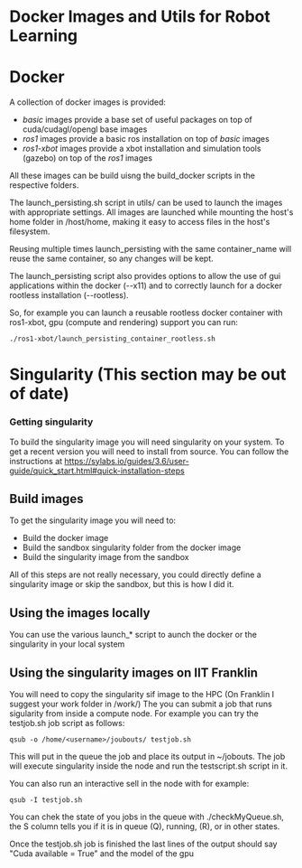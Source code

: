 # Docker Images and Utils for Robot Learning

# Docker

A collection of docker images is provided:
* *basic* images provide a base set of useful packages on top of cuda/cudagl/opengl base images
* *ros1* images provide a basic ros installation on top of *basic* images
* *ros1-xbot* images provide a xbot installation and simulation tools (gazebo) on top of the *ros1* images

All these images can be build uisng the build_docker scripts in the respective folders.

The launch_persisting.sh script in utils/ can be used to launch the images with appropriate settings.
All images are launched while mounting the host's home folder in /host/home, making it easy to access 
files in the host's filesystem.

Reusing multiple times launch_persisting with the same container_name will reuse the same container, so any changes will
be kept.

The launch_persisting script also provides options to allow the use of gui applications within the docker (--x11)
and to correctly launch for a docker rootless installation (--rootless).

So, for example you can launch a reusable rootless docker container with ros1-xbot, gpu (compute and rendering) support you can run:
```
./ros1-xbot/launch_persisting_container_rootless.sh
```




# Singularity (This section may be out of date)

### Getting singularity
To build the singularity image you will need singularity on your system.
To get a recent version you will need to install from source. You can follow the instructions at https://sylabs.io/guides/3.6/user-guide/quick_start.html#quick-installation-steps

## Build images
To get the singularity image you will need to:

 * Build the docker image
 * Build the sandbox singularity folder from the docker image
 * Build the singularity image from the sandbox

All of this steps are not really necessary, you could directly define a singularity image or skip the sandbox, but this is how I did it.


## Using the images locally
You can use the various launch_* script to aunch the docker or the singularity in your local system

## Using the singularity images on IIT Franklin
You will need to copy the singularity sif image to the HPC (On Franklin I suggest your work folder in /work/<username>)
The you can submit a job that runs sigularity from inside a compute node.
For example you can try the testjob.sh job script as follows:

```
qsub -o /home/<username>/joubouts/ testjob.sh
```

This will put in the queue the job and place its output in ~/jobouts.
The job will execute singularity inside the node and run the testscript.sh script in it.

You can also run an interactive sell in the node with for example:

```
qsub -I testjob.sh
```

You can chek the state of you jobs in the queue with ./checkMyQueue.sh, the S column tells you if it is in queue (Q), running, (R), or in other states.

Once the testjob.sh job is finished the last lines of the output should say "Cuda available = True" and the model of the gpu
